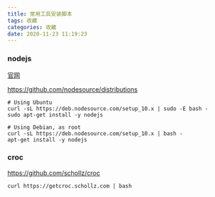 ```yaml
---
title: 常用工具安装脚本
tags: 收藏
categories: 收藏
date: 2020-11-23 11:19:23
---
```

### nodejs
[官网](https://nodejs.org/)

https://github.com/nodesource/distributions
```shell
# Using Ubuntu
curl -sL https://deb.nodesource.com/setup_10.x | sudo -E bash -
sudo apt-get install -y nodejs

# Using Debian, as root
curl -sL https://deb.nodesource.com/setup_10.x | bash -
apt-get install -y nodejs
```

### croc

https://github.com/schollz/croc

```
curl https://getcroc.schollz.com | bash
```